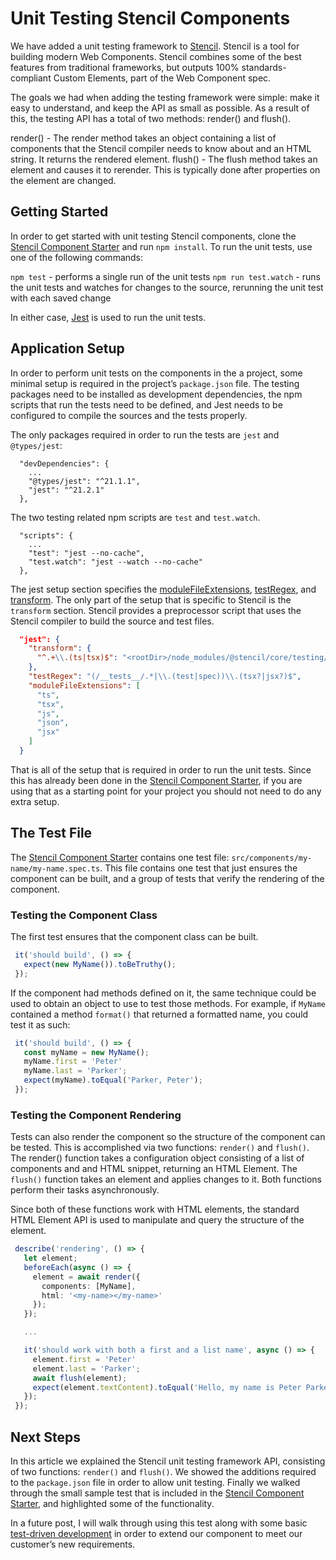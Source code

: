 # Unit Testing Stencil Components

We have added a unit testing framework to [Stencil](https://stenciljs.com). Stencil is a tool for building modern Web Components. Stencil combines some of the best features from traditional frameworks, but outputs 100% standards-compliant Custom Elements, part of the Web Component spec.

The goals we had when adding the testing framework were simple: make it easy to understand, and keep the API as small as possible. As a result of this, the testing API has a total of two methods: render() and flush().

render() - The render method takes an object containing a list of components that the Stencil compiler needs to know about and an HTML string. It returns the rendered element.
flush() - The flush method takes an element and causes it to rerender. This is typically done after properties on the element are changed.

## Getting Started

In order to get started with unit testing Stencil components, clone the [Stencil Component Starter](https://github.com/ionic-team/stencil-component-starter) and run `npm install`. To run the unit tests, use one of the following commands:

`npm test` - performs a single run of the unit tests
`npm run test.watch` - runs the unit tests and watches for changes to the source, rerunning the unit test with each saved change

In either case, [Jest](https://facebook.github.io/jest/) is used to run the unit tests.

## Application Setup

In order to perform unit tests on the components in the a project, some minimal setup is required in the project’s `package.json` file. The testing packages need to be installed as development dependencies, the npm scripts that run the tests need to be defined, and Jest needs to be configured to compile the sources and the tests properly.

The only packages required in order to run the tests are `jest` and `@types/jest`:

```
  "devDependencies": {
    ...
    "@types/jest": "^21.1.1",
    "jest": "^21.2.1"
  },
```

The two testing related npm scripts are `test` and `test.watch`.

```
  "scripts": {
    ...
    "test": "jest --no-cache",
    "test.watch": "jest --watch --no-cache"
  },
```

The jest setup section specifies the [moduleFileExtensions](http://facebook.github.io/jest/docs/en/configuration.html#modulefileextensions-array-string), [testRegex](http://facebook.github.io/jest/docs/en/configuration.html#testregex-string), and [transform](http://facebook.github.io/jest/docs/en/configuration.html#transform-object-string-string). The only part of the setup that is specific to Stencil is the `transform` section. Stencil provides a preprocessor script that uses the Stencil compiler to build the source and test files.

```json
  "jest": {
    "transform": {
      "^.+\\.(ts|tsx)$": "<rootDir>/node_modules/@stencil/core/testing/jest.preprocessor.js"
    },
    "testRegex": "(/__tests__/.*|\\.(test|spec))\\.(tsx?|jsx?)$",
    "moduleFileExtensions": [
      "ts",
      "tsx",
      "js",
      "json",
      "jsx"
    ]
  }
```

That is all of the setup that is required in order to run the unit tests. Since this has already been done in the [Stencil Component Starter](https://github.com/ionic-team/stencil-component-starter), if you are using that as a starting point for your project you should not need to do any extra setup.

## The Test File

The [Stencil Component Starter](https://github.com/ionic-team/stencil-component-starter) contains one test file: `src/components/my-name/my-name.spec.ts`. This file contains one test that just ensures the component can be built, and a group of tests that verify the rendering of the component.

### Testing the Component Class

The first test ensures that the component class can be built. 

```ts
 it('should build', () => {
   expect(new MyName()).toBeTruthy();
 });
```

If the component had methods defined on it, the same technique could be used to obtain an object to use to test those methods. For example, if `MyName` contained a method `format()` that returned a formatted name, you could test it as such:

```ts
 it('should build', () => {
   const myName = new MyName();
   myName.first = 'Peter'
   myName.last = 'Parker';
   expect(myName).toEqual('Parker, Peter');
 });
```

### Testing the Component Rendering

Tests can also render the component so the structure of the component can be tested. This is accomplished via two functions: `render()` and `flush()`. The render() function takes a configuration object consisting of a list of components and and HTML snippet, returning an HTML Element. The `flush()` function takes an element and applies changes to it. Both functions perform their tasks asynchronously.

Since both of these functions work with HTML elements, the standard HTML Element API is used to manipulate and query the structure of the element.

```ts
 describe('rendering', () => {
   let element;
   beforeEach(async () => {
     element = await render({
       components: [MyName],
       html: '<my-name></my-name>'
     });
   });

   ...

   it('should work with both a first and a list name', async () => {
     element.first = 'Peter'
     element.last = 'Parker';
     await flush(element);
     expect(element.textContent).toEqual('Hello, my name is Peter Parker (4)');
   });
 });
```

## Next Steps

In this article we explained the Stencil unit testing framework API, consisting of two functions: `render()` and `flush()`. We showed the additions required to the `package.json` file in order to allow unit testing. Finally we walked through the small sample test that is included in the [Stencil Component Starter](https://github.com/ionic-team/stencil-component-starter), and highlighted some of the functionality.

In a future post, I will walk through using this test along with some basic [test-driven development](https://en.wikipedia.org/wiki/Test-driven_development) in order to extend our component to meet our customer’s new requirements.


